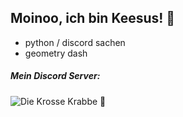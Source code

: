 ## Moinoo, ich bin Keesus! 💃
- python / discord sachen
- geometry dash

##### Mein Discord Server:
![Die Krosse Krabbe 🦀](https://img.shields.io/discord/1042477080186720296?style=for-the-badge&logo=discord&logoColor=white&label=Discord&color=blue)
